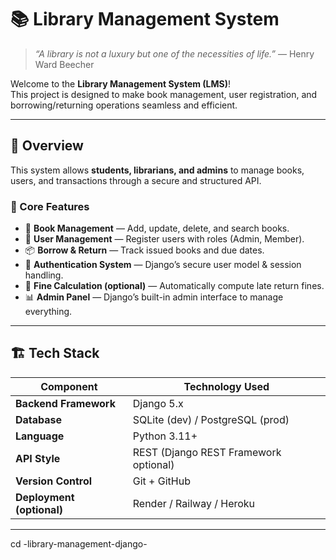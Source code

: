 # 📚 Library Management System

> _“A library is not a luxury but one of the necessities of life.”_ — Henry Ward Beecher  

Welcome to the **Library Management System (LMS)**!  
This project is  designed to make book management, user registration, and borrowing/returning operations seamless and efficient.

---

## 🌟 Overview

This system allows **students, librarians, and admins** to manage books, users, and transactions through a secure and structured API.

### 🔑 Core Features
- 🧾 **Book Management** — Add, update, delete, and search books.  
- 👥 **User Management** — Register users with roles (Admin, Member).  
- 📦 **Borrow & Return** — Track issued books and due dates.  
- 🔐 **Authentication System** — Django’s secure user model & session handling.  
- 🧮 **Fine Calculation (optional)** — Automatically compute late return fines.  
- 📊 **Admin Panel** — Django’s built-in admin interface to manage everything.

---

## 🏗️ Tech Stack

| Component | Technology Used |
|------------|-----------------|
| **Backend Framework** | Django 5.x |
| **Database** | SQLite (dev) / PostgreSQL (prod) |
| **Language** | Python 3.11+ |
| **API Style** | REST (Django REST Framework optional) |
| **Version Control** | Git + GitHub |
| **Deployment (optional)** | Render / Railway / Heroku |

---


cd -library-management-django-

